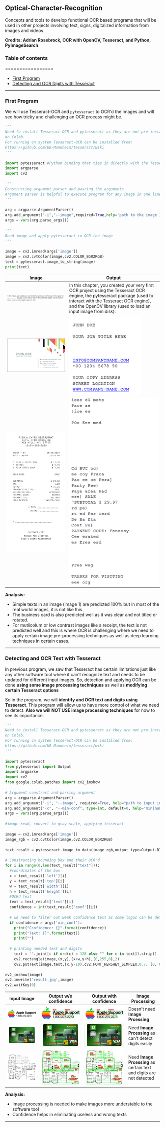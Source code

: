## Optical-Character-Recognition
Concepts and tools to develop functional OCR based programs that will be used in other projects involving text, signs, digitalized information from images and videos.

**Credits: Adrian Rosebrock, OCR with OpenCV, Tesseract, and Python, PyImageSearch**

### Table of contents
=================

<!--ts-->
   * [First Program](#first-program)
   * [Detecting and OCR Digits with Tesseract](#detect-and-ocr-digits-with-tesseract)
<!--te-->

---------------------------------------------------------------------------------------------------------------------------------------------------------------------

### First Program

We will use Tesseract-OCR and ```pytesseract``` to OCR'd the images and will see how tricky and challenging an OCR process might be.

```python
'''
Need to install Tesseract-OCR and pytesseract as they are not pre-installed
on Colab.
For running on system Tesseract-OCR can be installed from:
https://github.com/UB-Mannheim/tesseract/wiki
'''

import pytesseract #Python binding that ties in directly with the Tesseract OCR application running on your system.
import argparse
import cv2

'''
Constructing argument parser and pasring the arguments
Argument parser is helpful to execute program for any image in one line rather than importing all images in our program
'''

arg = argparse.ArgumentParser()
arg.add_argument("-i","--image",required=True,help='path to the image')
args = vars(arg.parse_args())

'''
Read image and apply pytesseract to OCR the image
'''

image = cv2.imread(args['image'])
image = cv2.cvtColor(image,cv2.COLOR_BGR2RGB)
text = pytesseract.image_to_string(image)
print(text)
```

Image | Output  |
| ------------- | ------------- |
| ![](https://github.com/worklifesg/Optical-Character-Recognition/blob/main/images/text.PNG) | In this chapter, you created your very first OCR project using the Tesseract OCR engine, the pytesseract package (used to interact with the Tesseract OCR engine), and the OpenCV library (used to load an input image from disk). |
| ![](https://github.com/worklifesg/Optical-Character-Recognition/blob/main/images/business2.jpg) | ![](https://github.com/worklifesg/Optical-Character-Recognition/blob/main/images/business2_ocrd.PNG) |
| ![](https://github.com/worklifesg/Optical-Character-Recognition/blob/main/images/whole_foods1.png) | ![](https://github.com/worklifesg/Optical-Character-Recognition/blob/main/images/whole_foods1_ocrd.PNG) |

**Analysis:**
* Simple texts in an image (image 1) are predicted 100% but in most of the real world images, it is not like this
* The business card is also predicted well as it was clear and not titled or rotated.
* For mutlicolum or low contrast images like a receipt, the text is not predicted well and this is where OCR is challenging where we need to apply certain image pre-processing techniques as well as deep learning techniques in certain cases.

---------------------------------------------------------------------------------------------------------------------------------------------------------------------

### Detecting and OCR Text with Tesseract

In previous program, we saw that Tesseract has certain limitations just like any other software tool where it can't recognize text and needs to be updated for different input images. So, detection and applying OCR can be done **using some image processing techniques** as well as **modifying certain Tesseract options**

So in the program, we will **identify and OCR text and digits using Tesseract**. This program will allow us to have more control of what we need to detect. **Also we will NOT USE image processing techniques** for now to see its importance.


```python
'''
Need to install Tesseract-OCR and pytesseract as they are not pre-installed
on Colab.
For running on system Tesseract-OCR can be installed from:
https://github.com/UB-Mannheim/tesseract/wiki
'''

import pytesseract
from pytesseract import Output
import argparse
import cv2
from google.colab.patches import cv2_imshow

# Argument construct and parsing argument
arg = argparse.ArgumentParser()
arg.add_argument("-i", "--image", required=True, help="path to input image to be OCR'd")
arg.add_argument("-c", "--min-conf", type=int, default=0, help="mininum confidence value to filter weak text detection")
args = vars(arg.parse_args())

#image read, convert to gray scale, applying tesseract

image = cv2.imread(args['image'])
image_rgb = cv2.cvtColor(image,cv2.COLOR_BGR2RGB)

text_result = pytesseract.image_to_data(image_rgb,output_type=Output.DICT)

# Constructing bounding box and their OCR'd 
for i in range(0,len(text_result["text"])):
  #coordinates of the box
  x = text_result['left'][i]
  y = text_result['top'][i]
  w = text_result['width'][i]
  h = text_result['height'][i]
  #OCRd text
  text = text_result['text'][i]
  confidence = int(text_result['conf'][i])

  # we need to filter out weak confidence text as some logos can be detected as text
  if confidence > args['min_conf']:
    print("Confidence: {}".format(confidence))
    print("Text: {}".format(text))
    print("")
  
  # printing needed text and digits
    text = ''.join([c if ord(c) < 128 else "" for c in text]).strip()
    cv2.rectangle(image,(x,y),(x+w,y+h),(0,255,0),2)
    cv2.putText(image,text,(x,y-10),cv2.FONT_HERSHEY_SIMPLEX,0.7, (0, 0, 255), 3)

cv2_imshow(image)
cv2.imwrite('result.jpg',image)
cv2.waitKey(0)
```

Input Image | Output w/o confidence | Output with confidence | Image Processing
| ------------- | ------------- | ------------- | ------------- |
| ![](https://github.com/worklifesg/Optical-Character-Recognition/blob/main/images/apple_support.png) | ![](https://github.com/worklifesg/Optical-Character-Recognition/blob/main/images/apple_support_detect.jpg)  |![](https://github.com/worklifesg/Optical-Character-Recognition/blob/main/images/apple_support_detect_conf.jpg) | Doesn't need **Image Prcessing** |
| ![](https://github.com/worklifesg/Optical-Character-Recognition/blob/main/images/card.jpg) | ![](https://github.com/worklifesg/Optical-Character-Recognition/blob/main/images/result_card_detect.jpg)  |![](https://github.com/worklifesg/Optical-Character-Recognition/blob/main/images/result_card_detect_conf.jpg) | Need **Image Prcessing** as can't detect digits easily |
| ![](https://github.com/worklifesg/Optical-Character-Recognition/blob/main/images/image_floor1.jpg) | ![](https://github.com/worklifesg/Optical-Character-Recognition/blob/main/images/floor_map_detect.jpg)  |![](https://github.com/worklifesg/Optical-Character-Recognition/blob/main/images/floor_map_detect_conf.jpg) | Need **Image Prcessing** as certain text and digits are not detected|

**Analysis:**
* Image processing is needed to make images more understable to the software tool
* Confidence helps in eliminating useless and wrong texts

---------------------------------------------------------------------------------------------------------------------------------------------------------------------

